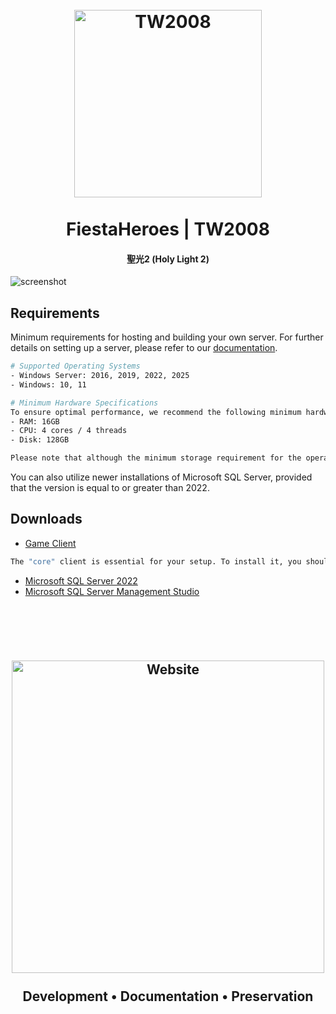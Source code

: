 
<h1 align="center">
  <br>
  <a href="https://github.com/FiestaHeroes/TW2008"><img src="https://i.imgur.com/YAWNtin.png" alt="TW2008" width="300"></a>
  <br>
  <br>
  FiestaHeroes | TW2008
  <br>
</h1>

<h4 align="center">聖光2 (Holy Light 2)</h4>

![screenshot](https://i.imgur.com/gL9lloH.png)

## Requirements

Minimum requirements for hosting and building your own server. For further details on setting up a server, please refer to our [documentation](https://doc.fiestaheroes.com/).

```bash
# Supported Operating Systems
- Windows Server: 2016, 2019, 2022, 2025
- Windows: 10, 11

# Minimum Hardware Specifications
To ensure optimal performance, we recommend the following minimum hardware specifications:
- RAM: 16GB
- CPU: 4 cores / 4 threads
- Disk: 128GB

Please note that although the minimum storage requirement for the operating system can technically be lower, we highly recommend a minimum of 128GB for optimal performance.
```

You can also utilize newer installations of Microsoft SQL Server, provided that the version is equal to or greater than 2022.

## Downloads

*	[Game Client](https://drive.google.com/file/d/1zSxkPSevF7YtBuJhKeaNGAfzLcuAi_Dy/view?usp=sharing)
```bash
The "core" client is essential for your setup. To install it, you should copy and paste the client files from this repository into your client's root directory. Please note that the client is compressed using the RAR format, so ensure you have the appropriate software to extract the contents of this archive.
```
*	[Microsoft SQL Server 2022](https://go.microsoft.com/fwlink/p/?linkid=2216019&clcid=0x409&culture=en-us&country=us)
*	[Microsoft SQL Server Management Studio](https://aka.ms/ssmsfullsetup)

<br>
<br>

<h2 align="center">
  <br>
  <a href="https://fiestaheroes.com/"><img src="https://i.imgur.com/t3PBKnc.png" alt="Website" width="500"></a>
  <br>
  <br>
  Development • Documentation • Preservation
  <br>
</h1>
